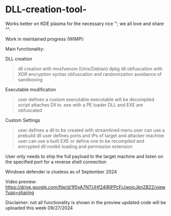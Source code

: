 # DLL-creation-tool-

Works better on KDE plasma for the necessary rice ™; we all love and share ^^.

Work in meintained progress (WIMP):

Main functionality: 

DLL creation
> dll creation with mnsfvenom (Unix/Debian) dpkg
> dll obfuscation with XOR encryption
> syntax obfuscation and randomization
> avoidance of sandboxing

Executable modification
> user defines a custom executable
> executable will be decompiled
> script attaches Dll to .exe with a PE loader
> DLL and EXE are obfuscated

Custom Settings
> user defines a dll to be created with streamlined menu
> user can use a prebuild dll
> user defines ports and IPs of target and attacker machine
> user can use a built EXE or define one to be recompiled and encrypted
> dll rootkit loading and permission extension


User only needs to ship the full payload to the target machine
and listen on the specified port for a reverse shell connection

Windows defender is clueless as of September 2024

Video preview: 
https://drive.google.com/file/d/1f0yA7NTUHf24IRjPPcFrJwoicJkn2B22/view?usp=sharing

Disclaimer: not all functionality is shown in the preview updated code will be uploaded this week 09/27/2024
